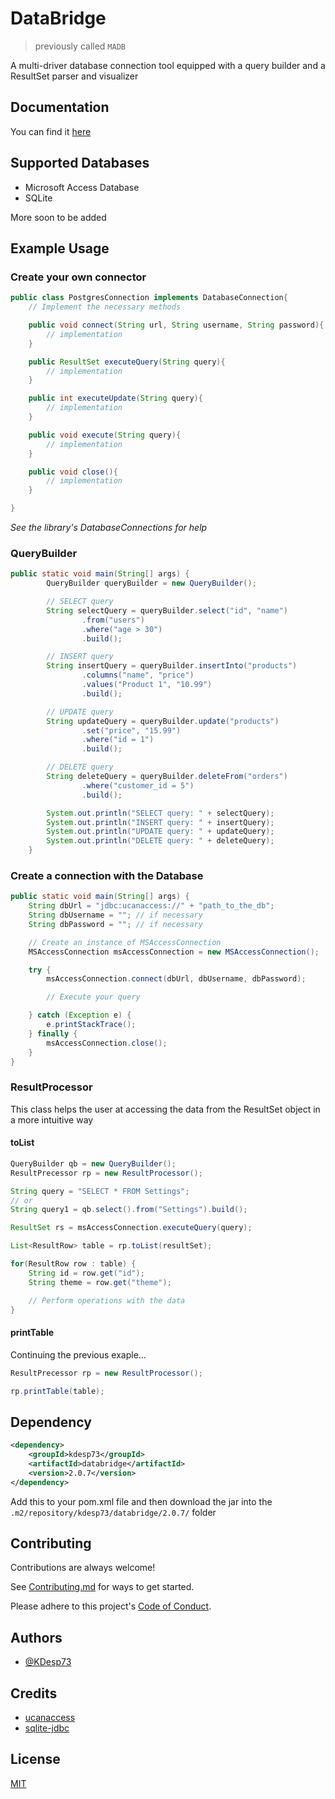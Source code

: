 # DataBridge

> previously called `MADB`

A multi-driver database connection tool equipped with a query builder and a ResultSet parser and visualizer

## Documentation

You can find it [here](https://kdesp73.github.io/DataBridge-Documentation)

## Supported Databases

- Microsoft Access Database
- SQLite

More soon to be added

## Example Usage

### Create your own connector

```java
public class PostgresConnection implements DatabaseConnection{
	// Implement the necessary methods

	public void connect(String url, String username, String password){
		// implementation
	}

	public ResultSet executeQuery(String query){
		// implementation
	}

	public int executeUpdate(String query){
		// implementation
	}

	public void execute(String query){
		// implementation
	}

	public void close(){
		// implementation
	}

}
```

*See the library's DatabaseConnections for help*

### QueryBuilder

```java
public static void main(String[] args) {
        QueryBuilder queryBuilder = new QueryBuilder();

        // SELECT query
        String selectQuery = queryBuilder.select("id", "name")
                .from("users")
                .where("age > 30")
                .build();

        // INSERT query
        String insertQuery = queryBuilder.insertInto("products")
                .columns("name", "price")
                .values("Product 1", "10.99")
                .build();

        // UPDATE query
        String updateQuery = queryBuilder.update("products")
                .set("price", "15.99")
                .where("id = 1")
                .build();

        // DELETE query
        String deleteQuery = queryBuilder.deleteFrom("orders")
                .where("customer_id = 5")
                .build();

        System.out.println("SELECT query: " + selectQuery);
        System.out.println("INSERT query: " + insertQuery);
        System.out.println("UPDATE query: " + updateQuery);
        System.out.println("DELETE query: " + deleteQuery);
    }
```

### Create a connection with the Database

```java
public static void main(String[] args) {
	String dbUrl = "jdbc:ucanaccess://" + "path_to_the_db";
	String dbUsername = ""; // if necessary
	String dbPassword = ""; // if necessary

	// Create an instance of MSAccessConnection
	MSAccessConnection msAccessConnection = new MSAccessConnection();

	try {
		msAccessConnection.connect(dbUrl, dbUsername, dbPassword);

		// Execute your query

	} catch (Exception e) {
		e.printStackTrace();
	} finally {
		msAccessConnection.close();
	}
}
```

### ResultProcessor

This class helps the user at accessing the data from the ResultSet object in a more intuitive way

#### toList

```java
QueryBuilder qb = new QueryBuilder();
ResultPrecessor rp = new ResultProcessor();

String query = "SELECT * FROM Settings";
// or
String query1 = qb.select().from("Settings").build();

ResultSet rs = msAccessConnection.executeQuery(query);

List<ResultRow> table = rp.toList(resultSet);

for(ResultRow row : table) {
	String id = row.get("id");
	String theme = row.get("theme");

	// Perform operations with the data
}
```

#### printTable

Continuing the previous exaple...

```java
ResultPrecessor rp = new ResultProcessor();

rp.printTable(table);
```

## Dependency

```xml
<dependency>
	<groupId>kdesp73</groupId>
	<artifactId>databridge</artifactId>
	<version>2.0.7</version>
</dependency>
```

Add this to your pom.xml file and then download the jar into the `.m2/repository/kdesp73/databridge/2.0.7/` folder

## Contributing

Contributions are always welcome!

See [Contributing.md](https://github.com/KDesp73/DataBridge/blob/main/Contributing.md) for ways to get started.

Please adhere to this project's [Code of Conduct](https://github.com/KDesp73/DataBridge/blob/main/CODE_OF_CONDUCT.md).

## Authors

- [@KDesp73](https://github.com/KDesp73)

## Credits

- [ucanaccess](https://ucanaccess.sourceforge.net/site.html)
- [sqlite-jdbc](https://github.com/xerial/sqlite-jdbc)

## License

[MIT](https://choosealicense.com/licenses/mit/)

